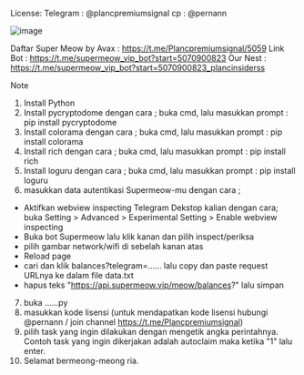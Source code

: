 License: 
  Telegram : @plancpremiumsignal
  cp       : @pernann



![image](https://github.com/PernanPlanc/Supermeow-autoclaim/assets/171103676/8dc88c72-d3b7-4061-9f45-79cba6e3ef89)



Daftar Super Meow by Avax : https://t.me/Plancpremiumsignal/5059
                  Link Bot : https://t.me/supermeow_vip_bot?start=5070900823
                  Our Nest : https://t.me/supermeow_vip_bot?start=5070900823_plancinsiderss



Note
1. Install Python
2. Install pycryptodome dengan cara ; buka cmd, lalu masukkan prompt : pip install pycryptodome
3. Install colorama dengan cara ; buka cmd, lalu masukkan prompt : pip install colorama
4. Install rich dengan cara ; buka cmd, lalu masukkan prompt : pip install rich 
5. Install loguru dengan cara ; buka cmd, lalu masukkan prompt : pip install loguru
6. masukkan data autentikasi Supermeow-mu dengan cara ;
- Aktifkan webview inspecting Telegram Dekstop kalian dengan cara; buka Setting > Advanced > Experimental Setting > Enable webview inspecting
- Buka bot Supermeow lalu klik kanan dan pilih inspect/periksa
- pilih gambar network/wifi di sebelah kanan atas
- Reload page 
- cari dan klik balances?telegram=...... lalu copy dan paste request URLnya ke dalam file data.txt 
- hapus teks "https://api.supermeow.vip/meow/balances?" lalu simpan
7. buka ......py 
8. masukkan kode lisensi (untuk mendapatkan kode lisensi hubungi @pernann / join channel https://t.me/Plancpremiumsignal)
9. pilih task yang ingin dilakukan dengan mengetik angka perintahnya. Contoh task yang ingin dikerjakan adalah autoclaim maka ketika "1" lalu enter. 
10. Selamat bermeong-meong ria.

